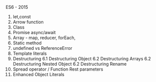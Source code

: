 ES6 - 2015
 1. let,const
 2. Arrow function
 3. Class
 9. Promise async/await
 5. Array - map, reducer, forEach, 
 6. Static method
 7. undefined vs ReferenceError
 8. Template literals
 9. Destructuring
    6.1 Destructuring Object
    6.2 Destructuring Arrays
    6.2 Destructuring Nested Object
    6.2 Destructuring Rename
 10. Spread operator / Function Rest parameters
 11. Enhanced Object Literals